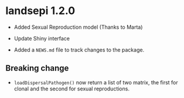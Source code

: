 # landsepi 1.2.0

* Added Sexual Reproduction model (Thanks to Marta)

* Update Shiny interface
* Added a `NEWS.md` file to track changes to the package.

## Breaking change

* `loadDispersalPathogen()` now return a list of two matrix, the first for clonal and the second for sexual reproductions.

